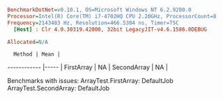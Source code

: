 ``` ini

BenchmarkDotNet=v0.10.1, OS=Microsoft Windows NT 6.2.9200.0
Processor=Intel(R) Core(TM) i7-4702HQ CPU 2.20GHz, ProcessorCount=8
Frequency=2143483 Hz, Resolution=466.5304 ns, Timer=TSC
  [Host] : Clr 4.0.30319.42000, 32bit LegacyJIT-v4.6.1586.0DEBUG

Allocated=N/A  

```
      Method | Mean |
------------ |----- |
  FirstArray |   NA |
 SecondArray |   NA |

Benchmarks with issues:
  ArrayTest.FirstArray: DefaultJob
  ArrayTest.SecondArray: DefaultJob
